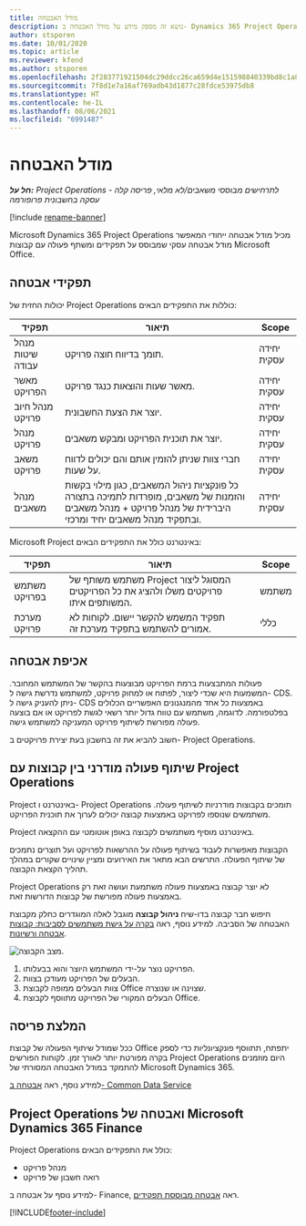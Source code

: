 ```yaml
---
title: מודל האבטחה
description: נושא זה מספק מידע על מודל האבטחה ב- Dynamics 365 Project Operations.
author: stsporen
ms.date: 10/01/2020
ms.topic: article
ms.reviewer: kfend
ms.author: stsporen
ms.openlocfilehash: 2f283771921504dc29ddcc26ca659d4e151598840339bd8c1a857e8bf5dde9ed
ms.sourcegitcommit: 7f8d1e7a16af769adb43d1877c28fdce53975db8
ms.translationtype: HT
ms.contentlocale: he-IL
ms.lasthandoff: 08/06/2021
ms.locfileid: "6991487"
---
```

# <a name="security-model"></a>מודל האבטחה

_**חל על:** Project Operations לתרחישים מבוססי משאבים/לא מלאי, פריסה קלה - עסקה בחשבונית פרופורמה_

[!include [rename-banner](~/includes/cc-data-platform-banner.md)]

Microsoft Dynamics 365 Project Operations מכיל מודל אבטחה ייחודי המאפשר מודל אבטחה עסקי שמבוסס על תפקידים ומשתף פעולה עם קבוצות Microsoft Office. 


## <a name="security-roles"></a>תפקידי אבטחה
יכולות החזית של Project Operations כוללות את התפקידים הבאים:

| תפקיד                          | תיאור                                                                                                                                                                 | Scope |
|-------------------------------|-----------------------------------------------------------------------------------------------------------------------------------------------------------------------------|------|
| מנהל שיטות עבודה              | תומך בדיווח חוצה פרויקט.                                                                                                            | יחידה עסקית              |
| מאשר הפרויקט              | מאשר שעות והוצאות כנגד פרויקט.                                                                                                                              | יחידה עסקית |
| מנהל חיוב פרויקט | יוצר את הצעת החשבונית.                                                                                                                                                 | יחידה עסקית |
| מנהל פרויקט               | יוצר את תוכנית הפרויקט ומבקש משאבים.                                                                                                                              | יחידה עסקית |
| משאב פרויקט              | חברי צוות שניתן להזמין אותם והם יכולים לדווח על שעות.                                                                                                          | יחידה עסקית|
| מנהל משאבים              | כל פונקציות ניהול המשאבים, כגון מילוי בקשות והזמנות של משאבים, מופרדות לתמיכה בתצורה היברידית של מנהל פרויקט + מנהל משאבים ובתפקיד מנהל משאבים יחיד ומרכזי. | יחידה עסקית |


Microsoft Project באינטרנט כולל את התפקידים הבאים:

| תפקיד           | תיאור                                                                                                        | Scope  |
|----------------|--------------------------------------------------------------------------------------------------------------------|--------|
| משתמש בפרויקט   | משתמש משותף של Project המסוגל ליצור פרויקטים משלו ולהציג את כל הפרויקטים המשותפים איתו. | משתמש   |
| מערכת פרויקט | תפקיד המשמש להקשר יישום. לקוחות לא אמורים להשתמש בתפקיד מערכת זה.                                    | כללי |

## <a name="security-enforcement"></a>אכיפת אבטחה
פעולות המתבצעות ברמת הפרויקט מבוצעות בהקשר של המשתמש המחובר. המשמעות היא שכדי ליצור, לפתוח או למחוק פרויקט, למשתמש נדרשת גישה ל- CDS. ניתן להעניק גישה ל- CDS באמצעות כל אחד מהמנגנונים האפשריים הכלולים בפלטפורמה. לדוגמה, משתמש עם טווח גדול יותר רשאי לגשת לפרויקט או אם בוצעה פעולה מפורשת לשיתוף פרויקט המעניקה למשתמש גישה.

חשוב להביא את זה בחשבון בעת יצירת פרויקטים ב- Project Operations.

## <a name="modern-group-collaboration-with-project-operations"></a>שיתוף פעולה מודרני בין קבוצות עם Project Operations
Project באינטרנט ו- Project Operations תומכים בקבוצות מודרניות לשיתוף פעולה. משתמשים שנוספו לפרויקט באמצעות קבוצה יכולים לערוך את תוכנית הפרויקט.

Project באינטרנט מוסיף משתמשים לקבוצה באופן אוטומטי עם ההקצאה.

הקבוצות מאפשרות לעבוד בשיתוף פעולה על ההרשאות לפרויקט ועל תוצרים נתמכים של שיתוף הפעולה. התרשים הבא מתאר את האירועים ומציין שינויים שקורים במהלך תהליך הקצאת הקבוצה.

Project Operations לא יוצר קבוצה באמצעות פעולה משתמעת ועושה זאת רק באמצעות פעולה מפורשת של קבוצות הדורשות זאת.

חיפוש חבר קבוצה בדו-שיח **ניהול קבוצה** מוגבל לאלה המוגדרים כחלק מקבוצת האבטחה של הסביבה. למידע נוסף, ראה [בקרה על גישת משתמשים לסביבות: קבוצות אבטחה ורשיונות](/power-platform/admin/control-user-access).

![מצב הקבוצה.](./media/groupsmode.png)

1. הפרויקט נוצר על-ידי המשתמש היוצר והוא בבעלותו.
2. הבעלים של הפרויקט מעודכן בצוות.
3. צוות הבעלים ממופה לקבוצת Office שצוינה או שנוצרה.
4. הבעלים המקורי של הפרויקט מתווסף לקבוצת Office.

## <a name="deployment-recommendation"></a>המלצת פריסה
ככל שמודל שיתוף הפעולה של קבוצת Office יתפתח, תתווסף פונקציונליות כדי לספק בקרה מפורטת יותר לאורך זמן. לקוחות הפורשים Project Operations היום מוזמנים להתמקד במודל האבטחה המסורתי של Microsoft Dynamics 365.

למידע נוסף, ראה [אבטחה ב- Common Data Service](/power-platform/admin/wp-security)

## <a name="project-operations-and-microsoft-dynamics-365-finance-security"></a>Project Operations ואבטחה של Microsoft Dynamics 365 Finance
Project Operations כולל את התפקידים הבאים:

- מנהל פרויקט
- רואה חשבון של פרויקט

למידע נוסף על אבטחה ב- Finance, ראה [אבטחה מבוססת תפקידים](/dynamics365/fin-ops-core/dev-itpro/sysadmin/role-based-security).




[!INCLUDE[footer-include](../includes/footer-banner.md)]
